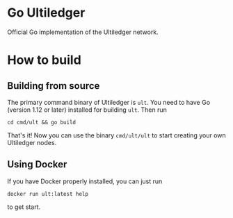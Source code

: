 # Go Ultiledger
Official Go implementation of the Ultiledger network.

# How to build

## Building from source
The primary command binary of Ultiledger is `ult`. You need to have Go (version 1.12 or later) installed for building `ult`. Then run

```shell
cd cmd/ult && go build
```

That's it! Now you can use the binary `cmd/ult/ult` to start creating your own Ultiledger nodes.

## Using Docker
If you have Docker properly installed, you can just run

```shell
docker run ult:latest help
```

to get start.
